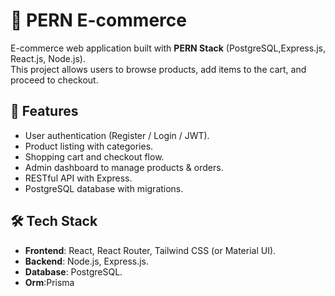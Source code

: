 # 🛒 PERN E-commerce
E-commerce web application built with **PERN Stack** (PostgreSQL,Express.js, React.js, Node.js).  
This project allows users to browse products, add items to the cart, and proceed to checkout.

## 📌 Features
- User authentication (Register / Login / JWT).
- Product listing with categories.
- Shopping cart and checkout flow.
- Admin dashboard to manage products & orders.
- RESTful API with Express.
- PostgreSQL database with migrations.

## 🛠️ Tech Stack
- **Frontend**: React, React Router, Tailwind CSS (or Material UI).
- **Backend**: Node.js, Express.js.
- **Database**: PostgreSQL.
- **Orm**:Prisma
